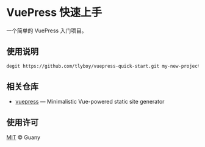 # VuePress 快速上手

一个简单的 VuePress 入门项目。

## 使用说明

```bash
degit https://github.com/tlyboy/vuepress-quick-start.git my-new-project
```

## 相关仓库

- [vuepress](https://github.com/vuejs/vuepress) — Minimalistic Vue-powered static site generator

## 使用许可

[MIT](https://opensource.org/licenses/MIT) © Guany
